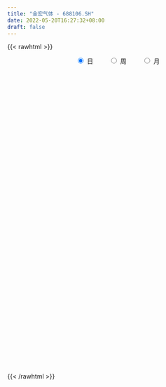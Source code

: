 ```yaml
---
title: "金宏气体 - 688106.SH"
date: 2022-05-20T16:27:32+08:00
draft: false
---
```

{{< rawhtml >}}
    <div style="text-align: center">
        <label style="padding: 1rem;"><input style="margin-right: .5rem" type="radio" name="period" value="D" checked onclick="period_change(this)">日</label>
        <label style="padding: 1rem;"><input style="margin-right: .5rem" type="radio" name="period" value="W" onclick="period_change(this)">周</label>
        <label style="padding: 1rem;"><input style="margin-right: .5rem" type="radio" name="period" value="M" onclick="period_change(this)">月</label>
    </div>
    <div id="chart" style="height: 700px;"></div> 
    <script type="text/javascript">
        const D_v = [14777.91,14476.96,21359.26,15444.49,17152.68,16471.63,17075.54,15817.47,19555.11,15483.04,16836.71,14653.63,42131.04,23654.87,68362.79,54007.19,53224.18,34287.68,23769.85,33593.95,36080.55,18196.74,33036.45,44328.08,25664.49,69197.1,86165.72,70240.45,89565.66,54263.21,115553.21,62957.8,59303.87,68335.99,72802.66,129310.15,85237.6,60653.54,85985.94,69432.95,125253.08,157933.45,103745.62,172024.17,106993.28,76916.45,74919.84,69217.4,48389.96,83736.33,101795.36,175436.94,131628.96,118710.37,212904.56,155816.24,138242.19,171299.11,213173.19,142494.6,93856.3,107815.91,98277.65,127540.75,113759.2,75553.85,112014.21,153909.52,95595.52,138902.75,82255.39,116635.03,69902.39,57170.4,65166.27,61127.75,193933.55,71882.02,68069.43,79764.83,74959.5,71093.2,84461.44,48570.85,52614.73,43575.38,71431.13,83526.27,44933.77,43087.41,30907.17,41085.53,37821.45,29878.59,37946.66,33084.82,75100.66,34688.1,38058.91,29835.76,16232.25,19948.81,30268.81,30440.5,28506.14,73292.3,59196.91,31116.82,22452.25,34827.0,42461.42,38058.26,36893.16,26058.88,37837.0,31292.76,40611.38,54223.93,24330.67,36089.55,28765.25,29152.44,25993.97,33374.82,55173.14,37797.08,37453.1,48201.33,27548.82,40372.2,37674.39,101522.05,85836.85,41979.51,41428.95,29908.08,50970.4,73671.24,56709.26,38217.66,29384.6,44118.58,52205.93,35988.46,40111.57,31493.76,32246.52,32869.11,35089.06,34864.76,28165.97,42698.2,33438.28,34094.74,24028.62,22492.41,31890.22,24948.74,32780.98,23806.88,21944.29,43265.77,56132.14,38166.12,53611.77,35384.9,25032.88,21378.94,36931.34,24526.39,51035.83,35746.52,26557.72,18490.86,51218.9,26682.91,34376.8,14601.65,19814.09,21275.51,17770.0,48649.83,23623.97,21571.75,22040.07,14175.38,36758.68,19079.51,25002.12,19211.37,18008.48,18636.17,53416.63,68454.8,47990.73,73596.24,130944.79,38008.75,36407.34,29236.09,16805.19,21687.7,24542.36,20929.11,19478.75,21248.35,46765.75,30203.77,36043.41,34499.43,23049.77,24844.51,38796.43,42544.74,23785.28,52150.72,27900.65,31666.64,30372.33,33957.11,22362.88,37193.47,46013.98,38898.74,27186.84,30351.66,37781.77,34485.86,31330.11,22299.48,17787.92,27354.17,22243.79,56311.62,42697.53,43239.91,55971.58,57748.18,50487.63,43323.89,28419.32,37110.7,44340.33,34547.97,22646.31,24914.55,27552.49,21838.86,36621.58,24244.33]
const D_histogram = [0.0,0.0157246724,0.037924314,0.0516109083,0.0333506294,0.0148123919,0.0121244757,-0.0100630737,-0.0583858308,-0.0732557627,-0.0592938058,-0.051131648,0.0191161105,0.0358899672,0.1558984414,0.2352336993,0.2818727087,0.2483311181,0.1990581552,0.1867011869,0.1216148912,0.0567929941,0.0331408297,-0.0792440174,-0.1443422371,-0.2018365279,-0.1379038428,-0.0876731054,-0.0233196773,-0.0137935296,0.0338372109,0.0512124955,0.0743853998,0.0859721688,0.0498756216,0.1020038789,0.1159073326,0.0614759539,-0.0116878081,-0.044950376,0.0171954158,0.0792444562,0.1107599831,0.2237307047,0.2832297939,0.2796606032,0.2424099398,0.1753781944,0.1399620717,0.1384716583,0.1548679182,0.2466566642,0.2124345518,0.2149852894,0.152549774,0.0114385834,0.010119776,0.0681630613,0.1960616557,0.1467907474,0.147180983,0.0500684452,0.0112639581,0.045597142,0.0666489566,0.0454206178,0.0716447896,0.1782633538,0.2066568868,0.053266735,-0.0401334603,-0.1984782117,-0.3101652889,-0.321284324,-0.2881694361,-0.2982124836,-0.5447620375,-0.6430346397,-0.7172109088,-0.7424641996,-0.7717664728,-0.7204564417,-0.7039263321,-0.6455718227,-0.5229786169,-0.4068570318,-0.3263658403,-0.1786110356,-0.0664643356,-0.0257595467,0.0177737866,-0.0147006084,-0.0195039232,-0.0368594266,-0.0088921173,-0.0187317196,-0.1020105426,-0.1839700774,-0.1836653531,-0.1584358927,-0.1179201401,-0.1074009957,-0.1115927493,-0.1069236344,-0.0992161767,-0.1476393427,-0.1887447864,-0.1912420394,-0.1784058879,-0.1732008231,-0.1104091248,-0.0271353198,0.0426684387,0.066309194,0.0112069922,0.0190286205,0.1111149261,0.2044002889,0.2685560267,0.3375245627,0.3780790099,0.433682789,0.4734306056,0.5076271516,0.5347692311,0.5284338968,0.4757181407,0.4553509391,0.4244778622,0.3725779754,0.3294920982,0.4059935389,0.4273870269,0.3951624538,0.3282307263,0.2473346262,0.2148165847,0.2314496873,0.269934308,0.2062953661,0.1399957304,0.0953129724,0.0405156431,0.0029124238,-0.0823207854,-0.1223163026,-0.1611426381,-0.1528121113,-0.1967634143,-0.1952734863,-0.2083181595,-0.2620207693,-0.2359160897,-0.1820057964,-0.1602399752,-0.1990154732,-0.1455963519,-0.0991140356,-0.0510153104,-0.0332371388,-0.0158232135,0.0394718176,0.0061059863,-0.0678917062,-0.1689770868,-0.1618832614,-0.1580486795,-0.1409984593,-0.1269332102,-0.095058809,-0.0006607284,0.0657248548,0.0581074064,0.0326699245,-0.0605348899,-0.0836582701,-0.1595536381,-0.199414703,-0.2424364458,-0.238733744,-0.2506672954,-0.1158850193,-0.06069717,-0.013505425,-0.0360227019,-0.0588373257,-0.0201431101,-0.010279192,0.0294456429,0.0712697035,0.1026287248,0.1010191488,0.1836179759,0.2111191845,0.2405242287,0.1608747192,-0.0078508888,-0.133613049,-0.2010306145,-0.253668925,-0.2848994972,-0.2979111959,-0.3031713951,-0.2931804982,-0.262164778,-0.2340859702,-0.3056296754,-0.2779593774,-0.2373455049,-0.2216435196,-0.1684201011,-0.1091844304,-0.0251370597,0.0003094335,-0.0085306148,0.0584589729,0.0970139861,0.1689582021,0.1859872171,0.2131902839,0.215291592,0.1539038851,0.0606185926,-0.0617367694,-0.1291067387,-0.2223301575,-0.2779395134,-0.3227809557,-0.3030696679,-0.2640004068,-0.2224129688,-0.2079662703,-0.1963467199,-0.2916727389,-0.3697704057,-0.3378039959,-0.3377404974,-0.241205251,-0.1188999185,-0.0450589714,0.0323662749,0.1091627697,0.1718519397,0.2425191901,0.2833099873,0.3070579973,0.3226463975,0.3290152599,0.3502197416,0.3641350437]
const D_fast = [0.0,0.0196558405,0.0513365606,0.0779258819,0.0680032604,0.0531681209,0.0535113236,0.0288080058,-0.034111209,-0.0672950816,-0.0681565762,-0.0727773304,0.0022494557,0.0279958043,0.1869788888,0.3251225716,0.4422297582,0.470770947,0.4712625229,0.5055808513,0.4708982784,0.4202746298,0.4049076729,0.2727118215,0.1715280425,0.0635746197,0.0930313441,0.1213438051,0.1798673139,0.1859450793,0.2420351225,0.272213531,0.3139827852,0.3470625964,0.3234349546,0.4010641816,0.4439444685,0.4048820782,0.3287963642,0.2842962023,0.3507408481,0.4326010025,0.4918065252,0.660709923,0.7910164606,0.8573624207,0.8807142423,0.8575270455,0.8571014407,0.8902289419,0.9453421814,1.0987950935,1.1176816189,1.1739786789,1.149680607,1.0114290622,1.0126401988,1.0877242495,1.2646382578,1.2520650363,1.2892505177,1.2046550912,1.1686665936,1.214399063,1.2521131168,1.2422399325,1.2863753016,1.4375597043,1.517617459,1.3775439909,1.2741104306,1.0661461262,0.8769177268,0.7854776107,0.7465501396,0.6619539712,0.2792139079,0.0201826457,-0.2332963505,-0.4441656912,-0.6664095827,-0.7952136619,-0.9546651353,-1.0577035816,-1.06585503,-1.0514477029,-1.0525479714,-0.9494459257,-0.8539153095,-0.8196504073,-0.7716736274,-0.8078231744,-0.81750247,-0.8440728301,-0.8183285501,-0.8328510823,-0.941632541,-1.0695845951,-1.1151962091,-1.1295757219,-1.1185400043,-1.1348711088,-1.1669610497,-1.1890228434,-1.2061194299,-1.2914524316,-1.3797440719,-1.4300518348,-1.4618171552,-1.4999122962,-1.4647228791,-1.3882329041,-1.3077620358,-1.267543982,-1.3198444357,-1.3072656524,-1.1874006152,-1.0430151803,-0.9117204357,-0.7583707591,-0.6232965593,-0.4592720831,-0.301166615,-0.1400632811,0.0207711062,0.146544246,0.2127580251,0.3062285583,0.3814749469,0.422719554,0.4620067013,0.6400065267,0.7682467714,0.8348128119,0.8499387659,0.8308763224,0.852062427,0.9265579514,1.0325261492,1.0204610488,0.9891603457,0.9683058308,0.9236374122,0.8867622989,0.7809488934,0.7103743005,0.6312623055,0.6013898045,0.5082476479,0.4609192044,0.3957949913,0.2765871891,0.2437128463,0.2521216905,0.2338275178,0.1452981516,0.1623181849,0.1840219923,0.21936689,0.2288357768,0.2422938987,0.3074568843,0.2756175495,0.1846469305,0.0413172782,0.0079402882,-0.0277372998,-0.0459366944,-0.0636047478,-0.0554950489,0.0387378496,0.1215546465,0.1284640498,0.1111940489,0.0028555121,-0.0411824357,-0.1569662132,-0.2466809538,-0.3503118081,-0.4062925423,-0.4808929176,-0.3750818963,-0.3350683395,-0.2912529507,-0.3227759031,-0.3602998583,-0.3266414203,-0.3193473002,-0.2722610546,-0.2126195681,-0.1556033656,-0.1319581544,-0.0034548333,0.0768261714,0.1663622728,0.1269314431,-0.0437568871,-0.2029223096,-0.3205975288,-0.4366530705,-0.539108517,-0.6265980147,-0.7076510626,-0.7709552903,-0.8054807646,-0.8359234493,-0.9838745733,-1.0256941198,-1.0444166235,-1.0841255181,-1.0730071248,-1.0410675617,-0.963304456,-0.9377806044,-0.9487533064,-0.8671489755,-0.8043404657,-0.6901566992,-0.6266308799,-0.5461302422,-0.4902060361,-0.5131177716,-0.5912484161,-0.7290379703,-0.8286846243,-0.9774905826,-1.1025848167,-1.228121498,-1.2841776272,-1.3111084677,-1.3251242719,-1.3626691411,-1.4001362706,-1.5683804743,-1.7389207426,-1.7914053317,-1.8757769576,-1.8395430239,-1.7469626711,-1.6843864668,-1.5988696518,-1.4947824645,-1.3891303097,-1.2578332618,-1.1462149677,-1.0457024584,-0.9494524588,-0.8608297814,-0.7520703644,-0.6471213013]
const D_slow = [0.0,0.0039311681,0.0134122466,0.0263149737,0.034652631,0.038355729,0.0413868479,0.0388710795,0.0242746218,0.0059606811,-0.0088627703,-0.0216456823,-0.0168666547,-0.0078941629,0.0310804474,0.0898888723,0.1603570494,0.222439829,0.2722043677,0.3188796645,0.3492833873,0.3634816358,0.3717668432,0.3519558389,0.3158702796,0.2654111476,0.2309351869,0.2090169105,0.2031869912,0.1997386088,0.2081979115,0.2210010354,0.2395973854,0.2610904276,0.273559333,0.2990603027,0.3280371359,0.3434061243,0.3404841723,0.3292465783,0.3335454323,0.3533565463,0.3810465421,0.4369792183,0.5077866667,0.5777018175,0.6383043025,0.6821488511,0.717139369,0.7517572836,0.7904742632,0.8521384292,0.9052470672,0.9589933895,0.997130833,0.9999904788,1.0025204228,1.0195611882,1.0685766021,1.1052742889,1.1420695347,1.154586646,1.1574026355,1.168801921,1.1854641602,1.1968193146,1.214730512,1.2592963505,1.3109605722,1.3242772559,1.3142438908,1.2646243379,1.1870830157,1.1067619347,1.0347195757,0.9601664548,0.8239759454,0.6632172855,0.4839145583,0.2982985084,0.1053568902,-0.0747572202,-0.2507388033,-0.4121317589,-0.5428764131,-0.6445906711,-0.7261821312,-0.7708348901,-0.787450974,-0.7938908606,-0.789447414,-0.7931225661,-0.7979985469,-0.8072134035,-0.8094364328,-0.8141193627,-0.8396219984,-0.8856145177,-0.931530856,-0.9711398292,-1.0006198642,-1.0274701131,-1.0553683004,-1.082099209,-1.1069032532,-1.1438130889,-1.1909992855,-1.2388097953,-1.2834112673,-1.3267114731,-1.3543137543,-1.3610975842,-1.3504304746,-1.333853176,-1.331051428,-1.3262942729,-1.2985155413,-1.2474154691,-1.1802764624,-1.0958953218,-1.0013755693,-0.892954872,-0.7745972206,-0.6476904327,-0.513998125,-0.3818896508,-0.2629601156,-0.1491223808,-0.0430029153,0.0501415786,0.1325146031,0.2340129879,0.3408597446,0.439650358,0.5217080396,0.5835416962,0.6372458423,0.6951082641,0.7625918411,0.8141656827,0.8491646153,0.8729928584,0.8831217692,0.8838498751,0.8632696788,0.8326906031,0.7924049436,0.7542019158,0.7050110622,0.6561926906,0.6041131508,0.5386079584,0.479628936,0.4341274869,0.3940674931,0.3443136248,0.3079145368,0.2831360279,0.2703822003,0.2620729156,0.2581171122,0.2679850667,0.2695115632,0.2525386367,0.210294365,0.1698235496,0.1303113797,0.0950617649,0.0633284624,0.0395637601,0.039398578,0.0558297917,0.0703566433,0.0785241244,0.063390402,0.0424758344,0.0025874249,-0.0472662508,-0.1078753623,-0.1675587983,-0.2302256222,-0.259196877,-0.2743711695,-0.2777475257,-0.2867532012,-0.3014625326,-0.3064983102,-0.3090681082,-0.3017066975,-0.2838892716,-0.2582320904,-0.2329773032,-0.1870728092,-0.1342930131,-0.0741619559,-0.0339432761,-0.0359059983,-0.0693092606,-0.1195669142,-0.1829841455,-0.2542090198,-0.3286868188,-0.4044796675,-0.4777747921,-0.5433159866,-0.6018374791,-0.678244898,-0.7477347423,-0.8070711186,-0.8624819985,-0.9045870237,-0.9318831313,-0.9381673963,-0.9380900379,-0.9402226916,-0.9256079484,-0.9013544518,-0.8591149013,-0.812618097,-0.7593205261,-0.7054976281,-0.6670216568,-0.6518670086,-0.667301201,-0.6995778856,-0.755160425,-0.8246453034,-0.9053405423,-0.9811079593,-1.047108061,-1.1027113032,-1.1547028707,-1.2037895507,-1.2767077354,-1.3691503369,-1.4536013358,-1.5380364602,-1.5983377729,-1.6280627526,-1.6393274954,-1.6312359267,-1.6039452342,-1.5609822493,-1.5003524518,-1.429524955,-1.3527604557,-1.2720988563,-1.1898450413,-1.1022901059,-1.011256345]
const D_data = [['2021-05-11', 23.6977, 23.8652, 23.5696, 23.9835],['2021-05-12', 23.8652, 24.1116, 23.7174, 24.1411],['2021-05-13', 24.0426, 24.3185, 23.9243, 24.8998],['2021-05-14', 24.5155, 24.348, 24.2495, 24.6239],['2021-05-17', 24.4958, 23.9736, 23.8751, 24.5353],['2021-05-18', 23.9933, 23.8948, 23.5598, 24.013],['2021-05-19', 23.9243, 24.0524, 23.8751, 24.4663],['2021-05-20', 23.9539, 23.747, 23.6287, 24.2988],['2021-05-21', 23.9046, 23.205, 23.1755, 23.9539],['2021-05-24', 23.2149, 23.4021, 23.0474, 23.4612],['2021-05-25', 23.4711, 23.7076, 23.3134, 23.8455],['2021-05-26', 23.7174, 23.6484, 23.5696, 23.9342],['2021-05-27', 23.6484, 24.6239, 23.5992, 24.8013],['2021-05-28', 24.3875, 24.2101, 24.0524, 24.7619],['2021-05-31', 24.348, 25.9542, 24.0426, 26.2399],['2021-06-01', 25.8359, 26.1512, 25.5699, 26.6636],['2021-06-02', 26.3877, 26.3089, 25.9147, 26.7326],['2021-06-03', 26.3089, 25.5797, 25.5797, 26.3976],['2021-06-04', 25.3827, 25.3728, 25.3334, 25.8556],['2021-06-07', 25.6684, 25.8655, 25.6684, 26.5158],['2021-06-08', 25.8655, 25.1659, 24.9195, 25.8655],['2021-06-09', 25.0279, 24.9392, 24.752, 25.4024],['2021-06-10', 24.9885, 25.3038, 24.7323, 25.7177],['2021-06-11', 25.3038, 23.8554, 23.7273, 25.4516],['2021-06-15', 23.8554, 23.9243, 23.4711, 24.3776],['2021-06-16', 22.6828, 23.5893, 22.6631, 24.6141],['2021-06-17', 23.5302, 25.0279, 23.5105, 25.629],['2021-06-18', 25.3925, 25.1068, 24.5254, 25.5206],['2021-06-21', 24.6633, 25.5797, 24.6535, 25.9542],['2021-06-22', 25.3235, 25.1068, 24.959, 25.6093],['2021-06-23', 25.2841, 25.7768, 25.225, 26.506],['2021-06-24', 25.7768, 25.6388, 25.4221, 26.1118],['2021-06-25', 25.8162, 25.9049, 25.225, 26.1709],['2021-06-28', 25.895, 25.9542, 25.7275, 26.3779],['2021-06-29', 25.9936, 25.3827, 25.3235, 26.3384],['2021-06-30', 25.5009, 26.6341, 25.4221, 26.703],['2021-07-01', 26.703, 26.4665, 26.1808, 26.8607],['2021-07-02', 26.3187, 25.6191, 25.2447, 26.3187],['2021-07-05', 24.3086, 25.1068, 23.7962, 25.4418],['2021-07-06', 25.1068, 25.3432, 24.6239, 26.0724],['2021-07-07', 25.1166, 26.6538, 24.9787, 26.9888],['2021-07-08', 27.0479, 27.0775, 26.6341, 28.0333],['2021-07-09', 27.1957, 27.0775, 26.8804, 27.7574],['2021-07-12', 27.4617, 28.6836, 27.2154, 29.1467],['2021-07-13', 28.4471, 28.7526, 28.2303, 29.3142],['2021-07-14', 28.7526, 28.4175, 28.3092, 29.127],['2021-07-15', 28.3781, 28.1811, 27.511, 28.8412],['2021-07-16', 28.319, 27.7869, 27.649, 29.1467],['2021-07-19', 28.2697, 28.1318, 27.7869, 28.7624],['2021-07-20', 27.846, 28.6737, 27.176, 28.8018],['2021-07-21', 28.654, 29.1664, 28.4767, 29.5408],['2021-07-22', 29.2649, 30.6838, 29.1664, 31.1371],['2021-07-23', 30.8415, 29.5704, 29.5113, 31.7283],['2021-07-26', 29.6492, 30.2503, 29.3438, 30.8218],['2021-07-27', 29.7576, 29.5605, 29.4719, 31.8269],['2021-07-28', 29.2354, 28.2303, 27.5898, 29.8562],['2021-07-29', 28.7033, 29.7478, 28.6146, 30.4178],['2021-07-30', 29.7478, 30.8218, 29.7478, 31.4524],['2021-08-02', 33.502, 32.4575, 31.1962, 34.3888],['2021-08-03', 31.5312, 30.743, 30.5459, 33.0585],['2021-08-04', 30.743, 31.5115, 30.5558, 32.2703],['2021-08-05', 31.1962, 30.27, 30.0729, 31.6593],['2021-08-06', 30.2503, 30.8218, 30.1419, 31.6791],['2021-08-09', 31.2554, 31.9155, 30.8218, 32.3195],['2021-08-10', 32.2801, 32.1126, 31.6298, 33.0093],['2021-08-11', 32.5363, 31.7973, 31.344, 32.5659],['2021-08-12', 31.8269, 32.625, 31.7579, 33.2063],['2021-08-13', 32.4969, 34.2705, 32.3195, 34.5366],['2021-08-16', 34.0932, 33.9946, 33.1078, 34.6351],['2021-08-17', 34.4775, 31.6692, 31.0189, 34.6548],['2021-08-18', 31.2751, 31.9451, 31.2751, 33.2753],['2021-08-19', 31.7283, 30.536, 29.6591, 31.9451],['2021-08-20', 30.3587, 30.3587, 29.8364, 31.6298],['2021-08-23', 30.6838, 31.1962, 30.3291, 31.4327],['2021-08-24', 31.4327, 31.7185, 31.2948, 32.6644],['2021-08-25', 31.5214, 31.147, 30.4474, 31.8071],['2021-08-26', 29.5408, 27.2745, 26.9986, 29.5408],['2021-08-27', 27.5898, 27.8263, 27.0972, 27.9741],['2021-08-30', 27.5504, 27.1957, 27.1563, 28.1515],['2021-08-31', 27.0085, 27.0085, 25.9837, 27.0873],['2021-09-01', 26.8804, 26.2301, 25.7177, 27.038],['2021-09-02', 26.2301, 26.703, 25.8458, 26.7523],['2021-09-03', 26.5749, 25.8556, 25.6881, 27.5307],['2021-09-06', 25.8261, 25.9936, 25.4024, 26.0823],['2021-09-07', 26.1808, 26.7523, 26.0034, 26.772],['2021-09-08', 26.772, 26.8607, 26.5946, 27.0972],['2021-09-09', 26.7424, 26.5552, 26.102, 27.0972],['2021-09-10', 26.4961, 27.7081, 26.368, 28.0825],['2021-09-13', 27.7574, 27.7574, 27.3534, 28.25],['2021-09-14', 28.0135, 27.1267, 27.0085, 28.0135],['2021-09-15', 27.1464, 27.2745, 27.0578, 27.5898],['2021-09-16', 27.4026, 26.2399, 26.0133, 27.4026],['2021-09-17', 26.2399, 26.3582, 25.7177, 26.5454],['2021-09-22', 26.1118, 26.0034, 25.7669, 26.3976],['2021-09-23', 26.1906, 26.4665, 26.1906, 26.9494],['2021-09-24', 26.4665, 25.9147, 25.7669, 26.4665],['2021-09-27', 25.7867, 24.5747, 23.6484, 26.0527],['2021-09-28', 24.5747, 23.9046, 23.8652, 24.6141],['2021-09-29', 23.8357, 24.4367, 23.7273, 24.5648],['2021-09-30', 24.3382, 24.5451, 24.2298, 24.9294],['2021-10-08', 24.9097, 24.6633, 24.4663, 25.0871],['2021-10-11', 24.6929, 24.1904, 24.0721, 24.6929],['2021-10-12', 24.3579, 23.7864, 23.5499, 24.6042],['2021-10-13', 23.6583, 23.6583, 23.2149, 24.0229],['2021-10-14', 23.678, 23.4908, 23.3036, 23.678],['2021-10-15', 23.5302, 22.4167, 22.3281, 23.5302],['2021-10-18', 22.2788, 21.9635, 21.7566, 22.4463],['2021-10-19', 22.1113, 22.0029, 21.9241, 22.1901],['2021-10-20', 22.1704, 21.8945, 21.7073, 22.2492],['2021-10-21', 21.8748, 21.5201, 21.4018, 22.062],['2021-10-22', 21.7171, 22.1211, 21.4807, 22.2689],['2021-10-25', 21.9733, 22.5251, 21.8255, 22.6335],['2021-10-26', 22.5941, 22.5843, 22.2197, 22.9193],['2021-10-27', 22.5744, 22.1113, 21.8748, 22.5941],['2021-10-28', 22.1113, 20.8796, 20.7417, 22.2],['2021-10-29', 20.7909, 21.3624, 20.7811, 21.5102],['2021-11-01', 21.6974, 22.5547, 21.3624, 22.7616],['2021-11-02', 22.4463, 23.0178, 22.4266, 23.1952],['2021-11-03', 23.1262, 23.0966, 22.5843, 23.1755],['2021-11-04', 23.0572, 23.5992, 22.8503, 23.6484],['2021-11-05', 23.609, 23.678, 23.4514, 23.944],['2021-11-08', 23.9243, 24.3185, 23.678, 24.4564],['2021-11-09', 24.3875, 24.6239, 24.151, 24.7816],['2021-11-10', 24.6141, 25.0476, 24.4072, 25.1659],['2021-11-11', 24.9294, 25.4615, 24.7816, 25.964],['2021-11-12', 25.3432, 25.4615, 25.1856, 25.6684],['2021-11-15', 25.56, 25.0772, 24.9491, 25.7768],['2021-11-16', 25.1265, 25.629, 24.486, 25.8753],['2021-11-17', 25.56, 25.698, 25.1265, 25.8162],['2021-11-18', 25.8261, 25.5305, 25.294, 26.368],['2021-11-19', 25.5502, 25.6783, 25.2546, 26.033],['2021-11-22', 27.2942, 27.5898, 27.1957, 28.3289],['2021-11-23', 28.1613, 27.5406, 27.2844, 28.5456],['2021-11-24', 27.6687, 27.2253, 27.1858, 27.7179],['2021-11-25', 26.7819, 26.8804, 26.703, 27.8362],['2021-11-26', 27.245, 26.6143, 26.4567, 27.245],['2021-11-29', 25.7177, 27.1858, 25.7177, 27.3928],['2021-11-30', 27.176, 28.0333, 27.0085, 28.2303],['2021-12-01', 28.1121, 28.7624, 27.7968, 28.8018],['2021-12-02', 28.5752, 27.7179, 27.6884, 28.5752],['2021-12-03', 27.7179, 27.5898, 27.4519, 28.2599],['2021-12-06', 27.8854, 27.7771, 27.5898, 28.457],['2021-12-07', 28.3683, 27.5603, 27.5012, 28.7723],['2021-12-08', 27.9249, 27.6687, 26.9494, 28.0628],['2021-12-09', 27.6687, 26.8311, 26.8016, 27.6884],['2021-12-10', 26.6735, 27.0972, 26.3976, 27.2154],['2021-12-13', 26.8213, 26.9001, 26.4862, 27.0775],['2021-12-14', 26.7819, 27.3928, 26.703, 27.7672],['2021-12-15', 27.2844, 26.6045, 26.4961, 27.6096],['2021-12-16', 26.9001, 26.9986, 26.3779, 27.3928],['2021-12-17', 27.0479, 26.7129, 26.5946, 27.3928],['2021-12-20', 26.6143, 25.9147, 25.5502, 26.7523],['2021-12-21', 25.7768, 26.7129, 25.7669, 26.8213],['2021-12-22', 26.8804, 27.176, 26.5158, 27.6785],['2021-12-23', 27.7278, 26.9001, 26.7326, 27.7376],['2021-12-24', 26.9001, 26.0034, 25.9443, 27.1957],['2021-12-27', 25.8852, 27.107, 25.8852, 27.4913],['2021-12-28', 27.1957, 27.2351, 26.7326, 27.3928],['2021-12-29', 27.2253, 27.4913, 26.8016, 27.8362],['2021-12-30', 27.4913, 27.2942, 27.2253, 27.6785],['2021-12-31', 27.2844, 27.4026, 27.0085, 27.5209],['2022-01-04', 27.6884, 28.1219, 27.0578, 28.2599],['2022-01-05', 28.0135, 27.1267, 26.6143, 28.0135],['2022-01-06', 27.0282, 26.3384, 26.2104, 27.1661],['2022-01-07', 25.8261, 25.4615, 24.9984, 26.3089],['2022-01-10', 25.7965, 26.4567, 25.3334, 26.9001],['2022-01-11', 26.6045, 26.3384, 26.1611, 26.6636],['2022-01-12', 26.2793, 26.4567, 26.2596, 27.0972],['2022-01-13', 26.772, 26.4074, 26.1709, 27.2942],['2022-01-14', 26.2596, 26.6735, 26.2596, 26.9494],['2022-01-17', 26.4862, 27.7672, 26.4862, 27.9347],['2022-01-18', 28.0234, 27.8854, 27.511, 28.2303],['2022-01-19', 27.7574, 27.176, 26.7917, 27.7574],['2022-01-20', 27.0972, 26.91, 26.6932, 27.442],['2022-01-21', 26.9001, 25.7374, 25.629, 26.9001],['2022-01-24', 25.7669, 26.2498, 25.4615, 26.5946],['2022-01-25', 26.1217, 25.225, 24.7323, 26.3089],['2022-01-26', 25.225, 25.2151, 24.959, 25.7571],['2022-01-27', 25.7078, 24.7619, 24.7422, 25.7078],['2022-01-28', 25.1166, 25.0279, 24.6633, 25.4615],['2022-02-07', 25.4615, 24.5845, 24.3875, 25.6684],['2022-02-08', 24.5845, 26.5749, 24.5845, 26.703],['2022-02-09', 26.6045, 25.9837, 25.9147, 26.8016],['2022-02-10', 26.0133, 26.0921, 25.8162, 26.4173],['2022-02-11', 26.0921, 25.225, 25.1659, 26.1906],['2022-02-14', 25.5206, 25.0181, 24.9294, 25.5797],['2022-02-15', 24.9984, 25.7571, 24.5845, 25.9443],['2022-02-16', 25.7472, 25.4713, 25.225, 25.8655],['2022-02-17', 25.4024, 25.9443, 25.2743, 26.0724],['2022-02-18', 25.9147, 26.1906, 25.6684, 26.3976],['2022-02-21', 26.0231, 26.2892, 25.9936, 26.3877],['2022-02-22', 26.1808, 26.0034, 25.7965, 26.4665],['2022-02-23', 26.1611, 27.3632, 26.102, 27.5209],['2022-02-24', 27.6293, 27.107, 26.772, 27.984],['2022-02-25', 27.5997, 27.4519, 27.0972, 27.8854],['2022-02-28', 27.7869, 26.102, 25.9443, 27.7869],['2022-03-01', 26.033, 24.3677, 23.5499, 26.1118],['2022-03-02', 24.1313, 24.0426, 23.8554, 24.2298],['2022-03-03', 24.2199, 24.1017, 23.9046, 24.4564],['2022-03-04', 24.1411, 23.7568, 23.4514, 24.3382],['2022-03-07', 23.7568, 23.5499, 23.205, 23.9342],['2022-03-08', 23.5499, 23.3824, 23.1558, 23.9046],['2022-03-09', 23.343, 23.1361, 22.1507, 23.8948],['2022-03-10', 23.6484, 23.0375, 22.9587, 23.7864],['2022-03-11', 23.4514, 23.1163, 22.8109, 23.4514],['2022-03-14', 23.1163, 22.9587, 22.8897, 23.678],['2022-03-15', 22.7124, 21.2836, 21.2048, 22.7813],['2022-03-16', 21.6974, 22.0719, 20.6628, 22.1113],['2022-03-17', 22.1803, 22.1014, 21.9044, 22.801],['2022-03-18', 21.8748, 21.6383, 21.392, 21.9832],['2022-03-21', 21.796, 22.0128, 21.6285, 22.3773],['2022-03-22', 22.2788, 22.1507, 21.9241, 22.87],['2022-03-23', 22.6631, 22.6631, 22.466, 23.2149],['2022-03-24', 22.466, 22.0817, 22.062, 23.1558],['2022-03-25', 22.0325, 21.5595, 21.5004, 22.2197],['2022-03-28', 21.5595, 22.5547, 21.5595, 23.1065],['2022-03-29', 22.5448, 22.4167, 22.2295, 22.8306],['2022-03-30', 22.4463, 23.1163, 22.397, 23.1755],['2022-03-31', 23.0277, 22.6926, 22.466, 23.3725],['2022-04-01', 22.7616, 22.9883, 22.466, 23.2444],['2022-04-06', 22.7813, 22.8207, 22.5251, 22.9488],['2022-04-07', 22.8306, 21.9142, 21.7763, 23.205],['2022-04-08', 22.0029, 21.0865, 20.9978, 22.2098],['2022-04-11', 21.057, 20.0421, 19.914, 21.0865],['2022-04-12', 20.0519, 20.0421, 19.4114, 20.249],['2022-04-13', 20.0421, 19.037, 19.037, 20.0421],['2022-04-14', 19.3129, 18.7907, 18.6429, 19.4903],['2022-04-15', 18.7808, 18.2881, 18.1305, 18.7808],['2022-04-18', 18.2783, 18.6429, 17.8743, 18.8202],['2022-04-19', 18.6626, 18.6724, 18.6231, 19.0666],['2022-04-20', 18.8892, 18.5739, 18.367, 18.9187],['2022-04-21', 18.633, 18.0516, 17.8841, 18.8104],['2022-04-22', 18.0319, 17.756, 17.6674, 18.1403],['2022-04-25', 17.3717, 15.8149, 15.6967, 17.7363],['2022-04-26', 15.943, 15.1054, 14.9872, 16.1401],['2022-04-27', 14.9675, 15.874, 14.8985, 16.1204],['2022-04-28', 15.7459, 15.0759, 14.7409, 15.7459],['2022-04-29', 15.2631, 16.0908, 15.2434, 16.278],['2022-05-05', 16.0908, 16.6327, 15.874, 16.7313],['2022-05-06', 16.0908, 16.2583, 16.0612, 16.7214],['2022-05-09', 16.416, 16.4751, 16.3076, 16.8101],['2022-05-10', 16.3371, 16.7116, 16.1204, 16.9776],['2022-05-11', 16.7017, 16.8002, 16.6919, 17.4604],['2022-05-12', 16.92, 17.21, 16.81, 17.45],['2022-05-13', 17.51, 17.14, 17.01, 17.74],['2022-05-16', 17.33, 17.14, 17.05, 17.56],['2022-05-17', 17.2, 17.21, 16.9, 17.27],['2022-05-18', 17.23, 17.24, 17.12, 17.42],['2022-05-19', 16.93, 17.61, 16.88, 17.7],['2022-05-20', 17.63, 17.75, 17.55, 17.88]]
const W_v = [1717954.4299999999,1246899.0699999998,1261778.22,1231044.01,860583.42,581116.36,375978.17,383082.79,667576.73,259635.46,341584.05,231515.24,250575.63,195777.98,118949.03,110401.12,32867.43,125182.38,115986.93,137878.78,160614.16,180327.93,100947.09,119771.35,151631.14,222068.23,204147.61,285261.61,277168.03,307579.41,270502.93,240402.04,134992.59,150772.01,59566.97,59577.24,112224.02,150802.3,182424.85,104613.37,127595.98,138516.43,189991.73,132231.3,164871.09,128184.36,39419.3,82701.13,86072.43,112759.29,233651.69,165235.77,251267.76,381643.75,416339.94,542351.04,500071.14,540987.55,796972.47,655617.65,582777.53,503291.0800000001,449279.99,378348.4,299718.36,197835.33,100910.07,177683.43,16232.25,182456.56,190054.4,170140.06,184020.78,181491.45,191249.84,300675.4400000001,248953.16,203918.3,163235.42,156752.25,135371.11,191175.8,143254.45,183049.83,116750.96,133655.62,114227.06,206506.81,308193.21,103443.11,168760.71,153020.73,176047.45,105570.33,168704.87,121015.47,255968.82,93811.52,167064.63,135171.81]
const W_histogram = [0.0,0.610754188,1.0604948175,1.5920951442,0.9967870128,0.4009078821,0.2263750473,-0.1341222057,-0.2460894438,-0.3984033714,-0.4630266229,-0.5710798521,-0.8128177302,-0.806596838,-0.9120564514,-1.0487523304,-1.0078719483,-0.9502734011,-0.9597011736,-1.0308964629,-1.0175617898,-0.8785769651,-0.8131946074,-0.7456645072,-0.565205629,-0.3869501345,-0.4360415499,-0.3648030649,-0.1082430059,0.0462306587,0.1771253298,0.1981051839,0.1000249433,-0.1531479592,-0.2829931291,-0.2327435787,-0.2418493515,-0.1020325755,0.0199424858,0.0090085089,0.1004127371,0.2023366153,0.4134824146,0.4828960032,0.5198086995,0.432526419,0.3289180926,0.2970991925,0.2056299854,0.2181861397,0.3048455343,0.2616760502,0.3154972909,0.3976414112,0.4231533622,0.5221783052,0.613099136,0.7613234219,0.9020016523,0.9486583073,1.1518640344,0.9701840613,0.6426079921,0.2751409032,0.1452947186,-0.0335093778,-0.1757054335,-0.3462031966,-0.4297651597,-0.6043934811,-0.7010603294,-0.7717511025,-0.6245012272,-0.3809034716,-0.188801506,0.0072815742,0.1980851425,0.2814351882,0.2993361059,0.2538406305,0.3049882258,0.2001633116,0.2038402086,0.137779873,0.0456196375,-0.0003152002,0.034175719,0.1360608634,-0.0417695642,-0.1905654914,-0.366375984,-0.4597736861,-0.3993611586,-0.4573511698,-0.6426901877,-0.7520385259,-0.8786229045,-0.8904135453,-0.7820276022,-0.6195559349]
const W_fast = [0.0,0.763442735,1.4783070689,2.4079311816,2.0618198034,1.5661676433,1.4482285703,1.0542007659,0.8807111668,0.6287963964,0.4484164891,0.1975932969,-0.2473490137,-0.442777331,-0.7762510573,-1.1751350189,-1.3862226239,-1.5661924269,-1.8155454929,-2.1444648979,-2.3855206722,-2.4661800888,-2.6040963829,-2.7229824095,-2.6838249385,-2.6023069776,-2.7604087806,-2.7803710618,-2.5508717543,-2.384840425,-2.2096644215,-2.1391582714,-2.2122322762,-2.5036921684,-2.7042856206,-2.7122219649,-2.7817900755,-2.6674814434,-2.5405207607,-2.5492026104,-2.4326951979,-2.2801871659,-1.9656707629,-1.7755331735,-1.6086683023,-1.5878189781,-1.6091977814,-1.5667418833,-1.6068035941,-1.5397009049,-1.3768301267,-1.3545805982,-1.2218850348,-1.0403305617,-0.9090302701,-0.6794607508,-0.435265136,-0.0967099946,0.2694686488,0.5532898806,1.0444616163,1.1053276586,0.9384035874,0.6397217243,0.5461992193,0.3590177785,0.1728953643,-0.0841531979,-0.2751564509,-0.6008831426,-0.8728150732,-1.136443622,-1.1453190534,-0.9969471657,-0.8520455766,-0.6541421028,-0.413817249,-0.2601084062,-0.1673734621,-0.1494087798,-0.0220141281,-0.0767982143,-0.0221612652,-0.0537766325,-0.1345319587,-0.1805455965,-0.1375107475,-0.0016103872,-0.1898832059,-0.386320506,-0.6537249946,-0.8620661182,-0.9014938803,-1.073821684,-1.4198332488,-1.7171912184,-2.0634313232,-2.2978253503,-2.3849463077,-2.3773636241]
const W_slow = [0.0,0.152688547,0.4178122514,0.8158360374,1.0650327906,1.1652597612,1.221853523,1.1883229716,1.1268006106,1.0271997677,0.911443112,0.768673149,0.5654687165,0.363819507,0.1358053941,-0.1263826885,-0.3783506756,-0.6159190258,-0.8558443192,-1.113568435,-1.3679588824,-1.5876031237,-1.7909017755,-1.9773179023,-2.1186193096,-2.2153568432,-2.3243672307,-2.4155679969,-2.4426287484,-2.4310710837,-2.3867897513,-2.3372634553,-2.3122572195,-2.3505442093,-2.4212924915,-2.4794783862,-2.5399407241,-2.5654488679,-2.5604632465,-2.5582111193,-2.533107935,-2.4825237812,-2.3791531775,-2.2584291767,-2.1284770018,-2.0203453971,-1.9381158739,-1.8638410758,-1.8124335795,-1.7578870446,-1.681675661,-1.6162566484,-1.5373823257,-1.4379719729,-1.3321836324,-1.2016390561,-1.048364272,-0.8580334166,-0.6325330035,-0.3953684267,-0.1074024181,0.1351435973,0.2957955953,0.3645808211,0.4009045007,0.3925271563,0.3486007979,0.2620499987,0.1546087088,0.0035103385,-0.1717547438,-0.3646925194,-0.5208178262,-0.6160436941,-0.6632440706,-0.6614236771,-0.6119023915,-0.5415435944,-0.4667095679,-0.4032494103,-0.3270023539,-0.276961526,-0.2260014738,-0.1915565056,-0.1801515962,-0.1802303962,-0.1716864665,-0.1376712506,-0.1481136417,-0.1957550145,-0.2873490106,-0.4022924321,-0.5021327217,-0.6164705142,-0.7771430611,-0.9651526926,-1.1848084187,-1.407411805,-1.6029187056,-1.7578076893]
const W_data = [['2020-06-19', 39.1699, 36.875, 35.5078, 43.9453],['2020-06-24', 37.207, 46.4453, 37.207, 51.6602],['2020-07-03', 50.2441, 48.0176, 45.8984, 54.1895],['2020-07-10', 48.7305, 52.8613, 47.3633, 58.0078],['2020-07-17', 52.832, 39.7363, 39.1602, 54.8535],['2020-07-24', 40.3125, 37.2168, 37.1973, 43.3398],['2020-07-31', 37.998, 40.8301, 36.2598, 42.1973],['2020-08-07', 41.8262, 37.2559, 36.9922, 42.5977],['2020-08-14', 37.2656, 39.1016, 36.9824, 45.293],['2020-08-21', 39.9316, 37.7734, 37.2168, 40.918],['2020-08-28', 38.2715, 38.0762, 34.2676, 39.4629],['2020-09-04', 38.0762, 36.7676, 35.625, 38.75],['2020-09-11', 36.3184, 33.6816, 32.7148, 37.9395],['2020-09-18', 34.1797, 35.5664, 33.6914, 36.3281],['2020-09-25', 35.5664, 33.2422, 33.0273, 35.9277],['2020-09-30', 33.2031, 31.4062, 31.3184, 33.3887],['2020-10-09', 31.9141, 32.5098, 31.9043, 32.998],['2020-10-16', 32.959, 32.1289, 31.9434, 33.9746],['2020-10-23', 32.2266, 30.5469, 30.5469, 33.1836],['2020-10-30', 30.3613, 28.6133, 28.6133, 30.8398],['2020-11-06', 28.6035, 28.5156, 27.2852, 29.502],['2020-11-13', 28.9844, 29.5312, 28.7305, 31.1719],['2020-11-20', 29.541, 28.2422, 27.9883, 29.8828],['2020-11-27', 28.4082, 27.7344, 27.1484, 28.7891],['2020-12-04', 27.8809, 29.0039, 27.3535, 29.6484],['2020-12-11', 29.6191, 29.2578, 27.4414, 30.1758],['2020-12-18', 29.2969, 26.1035, 25.2734, 29.2969],['2020-12-25', 26.8945, 27.0117, 26.416, 29.2969],['2020-12-31', 27.0996, 29.6875, 25.3906, 30.5566],['2021-01-08', 30.0781, 29.1504, 28.2324, 31.2402],['2021-01-15', 29.1504, 29.375, 26.5723, 30.3613],['2021-01-22', 29.834, 28.2227, 28.0859, 31.0254],['2021-01-29', 27.793, 26.3086, 25.7715, 28.8574],['2021-02-05', 26.25, 23.0566, 22.9492, 27.002],['2021-02-10', 23.2422, 23.0469, 22.7148, 23.6816],['2021-02-19', 23.7891, 24.5312, 23.7305, 24.7656],['2021-02-26', 24.7363, 23.3496, 22.9688, 25.0879],['2021-03-05', 23.7305, 25.0684, 23.3398, 26.1133],['2021-03-12', 25.293, 25.1562, 23.0957, 26.0156],['2021-03-19', 25.0, 23.4375, 23.252, 25.0],['2021-03-26', 23.7109, 24.6191, 23.5254, 24.9902],['2021-04-02', 24.8828, 25.0391, 24.0723, 25.752],['2021-04-09', 24.9023, 27.1582, 24.9023, 27.3242],['2021-04-16', 27.0801, 26.1719, 25.1074, 27.0801],['2021-04-23', 26.2891, 26.1426, 25.8398, 27.4512],['2021-04-30', 26.4648, 24.5353, 24.4663, 27.2266],['2021-05-07', 24.6042, 23.8357, 23.7174, 24.9984],['2021-05-14', 24.0327, 24.348, 23.5598, 24.8998],['2021-05-21', 24.4958, 23.205, 23.1755, 24.5353],['2021-05-28', 23.2149, 24.2101, 23.0474, 24.8013],['2021-06-04', 24.348, 25.3728, 24.0426, 26.7326],['2021-06-11', 25.6684, 23.8554, 23.7273, 26.5158],['2021-06-18', 23.8554, 25.1068, 22.6631, 25.629],['2021-06-25', 24.6633, 25.9049, 24.6535, 26.506],['2021-07-02', 25.895, 25.6191, 25.2447, 26.8607],['2021-07-09', 24.3086, 27.0775, 23.7962, 28.0333],['2021-07-16', 27.4617, 27.7869, 27.2154, 29.3142],['2021-07-23', 28.2697, 29.5704, 27.176, 31.7283],['2021-07-30', 29.6492, 30.8218, 27.5898, 31.8269],['2021-08-06', 33.502, 30.8218, 30.0729, 34.3888],['2021-08-13', 31.2554, 34.2705, 30.8218, 34.5366],['2021-08-20', 34.0932, 30.3587, 29.6591, 34.6548],['2021-08-27', 30.6838, 27.8263, 26.9986, 32.6644],['2021-09-03', 27.5504, 25.8556, 25.6881, 28.1515],['2021-09-10', 25.8261, 27.7081, 25.4024, 28.0825],['2021-09-17', 27.7574, 26.3582, 25.7177, 28.25],['2021-09-24', 26.1118, 25.9147, 25.7669, 26.9494],['2021-09-30', 25.7867, 24.5451, 23.6484, 26.0527],['2021-10-08', 24.9097, 24.6633, 24.4663, 25.0871],['2021-10-15', 24.6929, 22.4167, 22.3281, 24.6929],['2021-10-22', 22.2788, 22.1211, 21.4018, 22.4463],['2021-10-29', 21.9733, 21.3624, 20.7417, 22.9193],['2021-11-05', 21.6974, 23.678, 21.3624, 23.944],['2021-11-12', 23.9243, 25.4615, 23.678, 25.964],['2021-11-19', 25.56, 25.6783, 24.486, 26.368],['2021-11-26', 27.2942, 26.6143, 26.4567, 28.5456],['2021-12-03', 25.7177, 27.5898, 25.7177, 28.8018],['2021-12-10', 27.8854, 27.0972, 26.3976, 28.7723],['2021-12-17', 26.8213, 26.7129, 26.3779, 27.7672],['2021-12-24', 26.6143, 26.0034, 25.5502, 27.7376],['2021-12-31', 25.8852, 27.4026, 25.8852, 27.8362],['2022-01-07', 27.6884, 25.4615, 24.9984, 28.2599],['2022-01-14', 25.7965, 26.6735, 25.3334, 27.2942],['2022-01-21', 26.4862, 25.7374, 25.629, 28.2303],['2022-01-28', 25.7669, 25.0279, 24.6633, 26.5946],['2022-02-11', 25.4615, 25.225, 24.3875, 26.8016],['2022-02-18', 25.5206, 26.1906, 24.5845, 26.3976],['2022-02-25', 26.0231, 27.4519, 25.7965, 27.984],['2022-03-04', 27.7869, 23.7568, 23.4514, 27.7869],['2022-03-11', 23.7568, 23.1163, 22.1507, 23.9342],['2022-03-18', 23.1163, 21.6383, 20.6628, 23.678],['2022-03-25', 21.796, 21.5595, 21.5004, 23.2149],['2022-04-01', 21.5595, 22.9883, 21.5595, 23.3725],['2022-04-08', 22.7813, 21.0865, 20.9978, 23.205],['2022-04-15', 21.057, 18.2881, 18.1305, 21.0865],['2022-04-22', 18.2783, 17.756, 17.6674, 19.0666],['2022-04-29', 17.3717, 16.0908, 14.7409, 17.7363],['2022-05-06', 16.0908, 16.2583, 15.874, 16.7313],['2022-05-13', 16.416, 17.14, 16.1204, 17.74],['2022-05-20', 17.33, 17.75, 16.88, 17.88]]
const M_v = [3477840.29,3797513.3899999997,1705777.9899999998,853320.0399999999,411915.5199999999,582759.88,1119177.2699999996,953476.97,382140.24,640908.0800000001,678323.3299999998,389314.9399999999,1233884.9799999997,2526273.3399999999,2338800.5099999998,1006661.3300000001,558883.27,982079.15,783588.6,634231.0400000002,527985.73,801911.86,685216.6,396047.96]
const M_histogram = [0.0,-0.63381151,-1.1727751316,-1.8700291061,-2.3788809757,-2.6185229243,-2.4839257482,-2.4595536433,-2.4731432463,-2.2280893519,-1.927525004,-1.5013968503,-1.0626453442,-0.4127002595,-0.1741188273,-0.1193346796,-0.2282550423,0.1952815363,0.4639331828,0.5090673879,0.6306732729,0.5062714161,0.0293126188,-0.116488159]
const M_fast = [0.0,-0.7922643875,-1.624421792,-2.789183043,-3.8927551565,-4.7870278362,-5.2734120972,-5.8639284031,-6.4958038176,-6.8077722613,-6.9890891643,-6.9383102232,-6.7652200532,-6.2184500333,-6.0233983079,-5.9984478301,-6.1644319534,-5.6920749908,-5.3074400486,-5.1350389965,-4.8557647933,-4.853598796,-5.3232294387,-5.4981522562]
const M_slow = [0.0,-0.1584528775,-0.4516466604,-0.9191539369,-1.5138741808,-2.1685049119,-2.789486349,-3.4043747598,-4.0226605713,-4.5796829093,-5.0615641603,-5.4369133729,-5.702574709,-5.8057497738,-5.8492794806,-5.8791131505,-5.9361769111,-5.887356527,-5.7713732314,-5.6441063844,-5.4864380662,-5.3598702121,-5.3525420574,-5.3816640972]
const M_data = [['2020-06-30', 39.1699, 50.7617, 35.5078, 52.5391],['2020-07-31', 50.4883, 40.8301, 36.2598, 58.0078],['2020-08-31', 41.8262, 38.0664, 34.2676, 45.293],['2020-09-30', 38.0859, 31.4062, 31.3184, 38.457],['2020-10-30', 31.9141, 28.6133, 28.6133, 33.9746],['2020-11-30', 28.6035, 27.6855, 27.1484, 31.1719],['2020-12-31', 27.832, 29.6875, 25.2734, 30.5566],['2021-01-29', 30.0781, 26.3086, 25.7715, 31.2402],['2021-02-26', 26.25, 23.3496, 22.7148, 27.002],['2021-03-31', 23.7305, 24.7168, 23.0957, 26.1133],['2021-04-30', 24.707, 24.5353, 24.4663, 27.4512],['2021-05-31', 24.6042, 25.9542, 23.0474, 26.2399],['2021-06-30', 25.8359, 26.6341, 22.6631, 26.7326],['2021-07-30', 26.703, 30.8218, 23.7962, 31.8269],['2021-08-31', 33.502, 27.0085, 25.9837, 34.6548],['2021-09-30', 26.8804, 24.5451, 23.6484, 28.25],['2021-10-29', 24.9097, 21.3624, 20.7417, 25.0871],['2021-11-30', 21.6974, 28.0333, 21.3624, 28.5456],['2021-12-31', 28.1121, 27.4026, 25.5502, 28.8018],['2022-01-28', 27.6884, 25.0279, 24.6633, 28.2599],['2022-02-28', 25.4615, 26.102, 24.3875, 27.984],['2022-03-31', 26.033, 22.6926, 20.6628, 26.1118],['2022-04-29', 22.7616, 16.0908, 14.7409, 23.2444],['2022-05-31', 16.0908, 17.75, 15.874, 17.88]]
        const D_a = [null,null,24.8998,null,null,null,null,null,null,23.0474,null,null,null,null,null,null,26.7326,null,null,null,null,null,null,null,null,22.6631,null,null,null,null,null,null,null,null,null,null,null,null,null,null,null,null,null,null,null,null,null,null,null,null,null,null,null,null,null,null,null,null,34.3888,null,null,null,null,null,null,null,null,null,null,null,null,null,null,null,null,null,null,null,null,null,null,null,null,25.4024,null,null,null,null,28.25,null,null,null,null,null,null,null,null,null,null,null,null,null,null,null,null,null,null,null,null,null,null,null,null,null,20.7417,null,null,null,null,null,null,null,null,null,null,null,null,null,null,null,null,null,null,null,null,null,null,null,28.8018,null,null,null,null,null,null,null,null,null,null,null,null,25.5502,null,null,null,null,null,null,null,null,null,28.2599,null,null,null,null,null,null,null,null,null,null,null,null,null,null,null,null,null,null,24.3875,null,null,null,null,null,null,null,null,null,null,null,null,27.984,null,null,null,null,null,null,null,null,null,null,null,null,null,20.6628,null,null,null,null,null,null,null,null,null,null,23.3725,null,null,null,null,null,null,null,null,null,null,null,null,null,null,null,null,null,14.7409,null,null,null,null,null,null,null,17.74,null,null,null,null,null]
const W_a = [null,null,null,58.0078,null,null,null,null,null,null,null,null,null,null,null,null,null,null,null,null,null,null,null,null,null,null,25.2734,null,null,null,null,31.0254,null,null,null,null,null,null,null,null,null,null,null,null,null,null,null,null,null,null,null,null,22.6631,null,null,null,null,null,null,null,null,34.6548,null,null,null,null,null,null,null,null,null,20.7417,null,null,null,null,28.8018,null,null,null,null,null,null,null,null,null,null,null,null,null,null,null,null,null,null,null,14.7409,null,null,null]
const M_a = [null,58.0078,null,null,null,null,null,null,null,null,null,null,null,null,null,null,20.7417,null,null,null,null,null,null,null]
        const D_b = [[{ coord: ['2021-05-13', 24.8998] }, { coord: ['2021-06-16', 23.0474] }],[{ coord: ['2021-08-02', 28.25] }, { coord: ['2022-02-24', 25.4024] }]]
const W_b = [[{ coord: ['2020-07-10', 31.0254] }, { coord: ['2021-12-03', 25.2734] }]]
const M_b = []
    </script>
{{< /rawhtml >}}